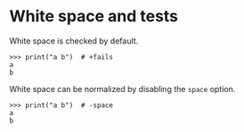 # White space and tests

White space is checked by default.

    >>> print("a b")  # +fails
    a
    b

White space can be normalized by disabling the `space` option.

    >>> print("a b")  # -space
    a
    b

